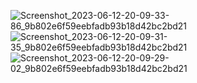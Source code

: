 ![Screenshot_2023-06-12-20-09-33-86_9b802e6f59eebfadb93b18d42bc2bd21](https://github.com/amitshr6779/Devops-Learnings/assets/84858868/aa058185-d83d-4e30-b99a-557402ab71ac)
![Screenshot_2023-06-12-20-09-31-35_9b802e6f59eebfadb93b18d42bc2bd21](https://github.com/amitshr6779/Devops-Learnings/assets/84858868/d5b8e1aa-cee1-4896-b3bc-314c02853341)
![Screenshot_2023-06-12-20-09-29-02_9b802e6f59eebfadb93b18d42bc2bd21](https://github.com/amitshr6779/Devops-Learnings/assets/84858868/23fcb8f4-0c51-4566-aa46-1e4b76c0bf05)
